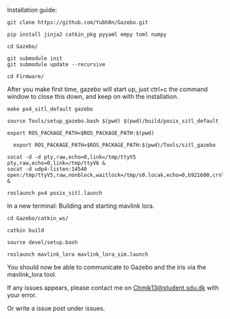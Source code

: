 Installation guide:

```
git clone https://github.com/Yubh8n/Gazebo.git
```

```
pip install jinja2 catkin_pkg pyyaml empy toml numpy
```
```
cd Gazebo/
```

```
git submodule init
git submodule update --recursive
```
```
cd Firmware/
```

After you make first time, gazebo will start up, just ctrl+c the command window to close this down, and keep on with the installation.
```
make px4_sitl_default gazebo
```
```
source Tools/setup_gazebo.bash $(pwd) $(pwd)/build/posix_sitl_default
```
```
export ROS_PACKAGE_PATH=$ROS_PACKAGE_PATH:$(pwd)
```
```
  export ROS_PACKAGE_PATH=$ROS_PACKAGE_PATH:$(pwd)/Tools/sitl_gazebo
```


```
socat -d -d pty,raw,echo=0,link=/tmp/ttyV5 pty,raw,echo=0,link=/tmp/ttyV6 &
socat -d udp4-listen:14540 open:/tmp/ttyV5,raw,nonblock,waitlock=/tmp/s0.locak,echo=0,b921600,crnl &
```

```
roslaunch px4 posix_sitl.launch
```


In a new terminal:
Building and starting mavlink lora.

```
cd Gazebo/catkin_ws/
```

```
catkin build
```
```
source devel/setup.bash
```

```
roslaunch mavlink_lora mavlink_lora_sim.launch
```

You should now be able to communicate to Gazebo and the iris via the mavlink_lora tool.


If any issues appears, please contact me on Chmik13@student.sdu.dk with your error.

Or write a issue post under issues.
